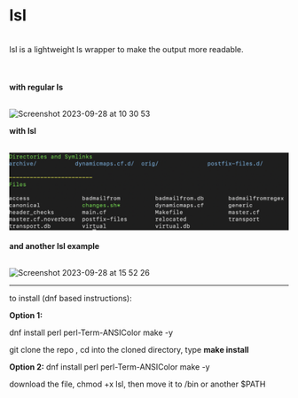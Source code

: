 # lsl
<br>
lsl is a lightweight ls wrapper to make the output more readable.
<br>
<br>
<br>
<br>
<b>with regular ls</b>
<br>
<br>

![Screenshot 2023-09-28 at 10 30 53](https://github.com/nightintoxicated/lsl/assets/50459012/6f4e9c90-32f3-4bd0-b62b-27a5c288b913)

<b>with lsl</b>
<br>
<br>

![a](https://github.com/nightintoxicated/lsl/blob/main/Screenshot%202024-02-27%20at%2011.06.21.png)
<br>
<br>
<b> and another lsl example </b>
<br>
<br>

![Screenshot 2023-09-28 at 15 52 26](https://github.com/nightintoxicated/lsl/assets/50459012/b76ae4bf-9760-4f64-b330-7180cbfd7103)


------------
to install (dnf based instructions):

<b>Option 1:</b>

dnf install perl perl-Term-ANSIColor make -y

git clone the repo , cd into the cloned directory, type <b>make install</b>


<b>Option 2:</b>
dnf install perl perl-Term-ANSIColor make -y

download the file, chmod +x lsl, then move it to /bin or another $PATH


